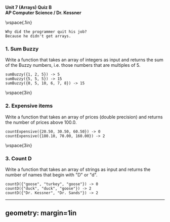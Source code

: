 __Unit 7 (Arrays) Quiz B__  
__AP Computer Science / Dr. Kessner__  

\vspace{.1in}

```
Why did the programmer quit his job?
Because he didn't get arrays.
```

### 1.  Sum Buzzy

Write a function that takes an array of integers as input and returns the
sum of the Buzzy numbers, i.e. those numbers that are multiples of 5.

```
sumBuzzy({1, 2, 5}) -> 5
sumBuzzy({5, 5, 5}) -> 15
sumBuzzy({0, 5, 10, 6, 7, 8}) -> 15
```


\vspace{3in}


### 2. Expensive items

Write a function that takes an array of prices (double precision) and returns 
the number of prices above 100.0.


```
countExpensive({20.50, 30.50, 60.50}) -> 0
countExpensive({180.10, 70.00, 160.00}) -> 2
```
\vspace{3in}


### 3.  Count D

Write a function that takes an array of strings as input and returns the number of
names that begin with "D" or "d".

```
countD({"goose", "turkey", "goose"}) -> 0
countD({"duck", "duck", "goose"}) -> 2
countD({"Dr. Kessner", "Dr. Sands"}) -> 2
```


---
geometry: margin=1in
---


